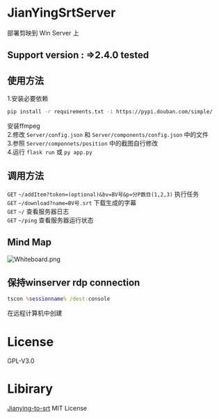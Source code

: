 # JianYingSrtServer
部署剪映到 Win Server 上

## Support version : =>2.4.0 tested

## 使用方法
1.安装必要依赖
```bash
pip install -r requirements.txt -i https://pypi.douban.com/simple/
```
安装ffmpeg  
2.修改 `Server/config.json` 和 `Server/components/config.json` 中的文件  
3.参照 `Server/componnets/position` 中的截图自行修改  
4.运行 `flask run` 或 `py app.py`

## 调用方法
`GET` `~/addItem?token=(optional)&bv=BV号&p=分P数目(1,2,3)` 执行任务    
`GET` `~/download?name=BV号.srt` 下载生成的字幕    
`GET` `~/` 查看服务器日志   
`GET` `~/ping` 查看服务器运行状态    

## Mind Map
![Whiteboard.png](https://i.loli.net/2021/11/13/JFBts3m6cOlZIqN.png)

## 保持winserver rdp connection
```bat
tscon %sessionname% /dest:console 
```
在远程计算机中创建

# License
GPL-V3.0
# Libirary
[Jianying-to-srt](https://github.com/YDX-2147483647/Jianying-to-srt) MIT License
